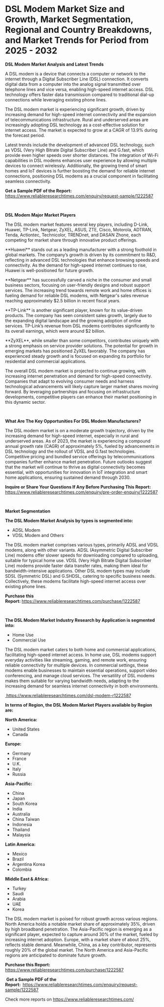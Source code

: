 <p><h1>DSL Modem Market Size and Growth, Market Segmentation, Regional and Country Breakdowns, and Market Trends for Period from 2025 -  2032</h1></p><p><strong>DSL Modem Market Analysis and Latest Trends</strong></p>
<p><p>A DSL modem is a device that connects a computer or network to the internet through a Digital Subscriber Line (DSL) connection. It converts digital data from a computer into the analog signal transmitted over telephone lines and vice versa, enabling high-speed internet access. DSL technology offers faster data transmission compared to traditional dial-up connections while leveraging existing phone lines.</p><p>The DSL modem market is experiencing significant growth, driven by increasing demand for high-speed internet connectivity and the expansion of telecommunications infrastructure. Rural and underserved areas are increasingly adopting DSL technology as a cost-effective solution for internet access. The market is expected to grow at a CAGR of 13.9% during the forecast period. </p><p>Latest trends include the development of advanced DSL technology, such as VDSL (Very High Bitrate Digital Subscriber Line) and G.fast, which provide even higher speeds over shorter distances. The integration of Wi-Fi capabilities in DSL modems enhances user experience by allowing multiple devices to connect wirelessly. Additionally, the growing trend of smart homes and IoT devices is further boosting the demand for reliable internet connections, positioning DSL modems as a crucial component in facilitating seamless connectivity.</p></p>
<p><strong>Get a Sample PDF of the Report:&nbsp;</strong> <a href="https://www.reliableresearchtimes.com/enquiry/request-sample/1222587?utm_campaign=3355&utm_medium=2&utm_source=Github&utm_content=ia&utm_term=08042025&utm_id=dsl-modem">https://www.reliableresearchtimes.com/enquiry/request-sample/1222587</a></p>
<p>&nbsp;</p>
<p><strong>DSL Modem Major Market Players</strong></p>
<p><p>The DSL modem market features several key players, including D-Link, Huawei, TP-Link, Netgear, ZyXEL, ASUS, ZTE, Cisco, Motorola, ADTRAN, Tenda, Actiontec, Technicolor, TRENDnet, and DASAN Zhone, each competing for market share through innovative product offerings.</p><p>**Huawei** stands out as a leading manufacturer with a strong foothold in global markets. The company’s growth is driven by its commitment to R&D, reflecting in advanced DSL technologies that enhance browsing speeds and connectivity. As the demand for high-speed internet continues to rise, Huawei is well-positioned for future growth.</p><p>**Netgear** has successfully carved a niche in the consumer and small business sectors, focusing on user-friendly designs and robust support services. The increasing trend towards remote work and home offices is fueling demand for reliable DSL modems, with Netgear's sales revenue reaching approximately $2.5 billion in recent fiscal years.</p><p>**TP-Link** is another significant player, known for its value-driven products. The company has seen consistent sales growth, largely due to the expanding digital landscape and the growing adoption of online services. TP-Link’s revenue from DSL modems contributes significantly to its overall earnings, which were around $2 billion.</p><p>**ZyXEL**, while smaller than some competitors, contributes uniquely with a strong emphasis on service provider solutions. The potential for growth in emerging markets has positioned ZyXEL favorably. The company has experienced steady growth and is focused on expanding its portfolio for residential and commercial applications.</p><p>The overall DSL modem market is projected to continue growing, with increasing internet penetration and demand for high-speed connectivity. Companies that adapt to evolving consumer needs and harness technological advancements will likely capture larger market shares moving forward. By leveraging partnerships and focusing on infrastructure developments, competitive players can enhance their market positioning in this dynamic sector.</p></p>
<p>&nbsp;</p>
<p><strong>What Are The Key Opportunities For DSL Modem Manufacturers?</strong></p>
<p><p>The DSL modem market is on a moderate growth trajectory, driven by the increasing demand for high-speed internet, especially in rural and underserved areas. As of 2023, the market is experiencing a compound annual growth rate (CAGR) of approximately 5%, fueled by advancements in DSL technology and the rollout of VDSL and G.fast technologies. Competitive pricing and bundled service offerings by telecommunications companies further enhance market penetration. Future outlooks suggest that the market will continue to thrive as digital connectivity becomes essential, with opportunities for innovation in IoT integration and smart home applications, ensuring sustained demand through 2030.</p></p>
<p><strong>Inquire or Share Your Questions If Any Before Purchasing This Report:</strong> <a href="https://www.reliableresearchtimes.com/enquiry/pre-order-enquiry/1222587?utm_campaign=3355&utm_medium=2&utm_source=Github&utm_content=ia&utm_term=08042025&utm_id=dsl-modem">https://www.reliableresearchtimes.com/enquiry/pre-order-enquiry/1222587</a></p>
<p>&nbsp;</p>
<p><strong>Market Segmentation</strong></p>
<p><strong>The DSL Modem Market Analysis by types is segmented into:</strong></p>
<p><ul><li>ADSL Modem</li><li>VDSL Modem and Others</li></ul></p>
<p><p>The DSL modem market comprises various types, primarily ADSL and VDSL modems, along with other variants. ADSL (Asymmetric Digital Subscriber Line) modems offer slower speeds for downloading compared to uploading, suitable for typical home use. VDSL (Very High Bitrate Digital Subscriber Line) modems provide faster data transfer rates, making them ideal for bandwidth-intensive applications. Other DSL modem types may include SDSL (Symmetric DSL) and G.SHDSL, catering to specific business needs. Collectively, these modems facilitate high-speed internet access over existing phone lines.</p></p>
<p><strong>Purchase this Report:&nbsp;</strong><a href="https://www.reliableresearchtimes.com/purchase/1222587?utm_campaign=3355&utm_medium=2&utm_source=Github&utm_content=ia&utm_term=08042025&utm_id=dsl-modem">https://www.reliableresearchtimes.com/purchase/1222587</a></p>
<p>&nbsp;</p>
<p><strong>The DSL Modem Market Industry Research by Application is segmented into:</strong></p>
<p><ul><li>Home Use</li><li>Commercial Use</li></ul></p>
<p><p>The DSL modem market caters to both home and commercial applications, facilitating high-speed internet access. In home use, DSL modems support everyday activities like streaming, gaming, and remote work, ensuring reliable connectivity for multiple devices. In commercial settings, these modems enable businesses to maintain essential operations, support video conferencing, and manage cloud services. The versatility of DSL modems makes them suitable for varying bandwidth needs, adapting to the increasing demand for seamless internet connectivity in both environments.</p></p>
<p><a href="https://www.reliableresearchtimes.com/dsl-modem-r1222587?utm_campaign=3355&utm_medium=2&utm_source=Github&utm_content=ia&utm_term=08042025&utm_id=dsl-modem">&nbsp;https://www.reliableresearchtimes.com/dsl-modem-r1222587</a></p>
<p><strong>In terms of Region, the DSL Modem Market Players available by Region are:</strong></p>
<p>
    <p> <strong> North America: </strong>
        <ul>
            <li>United States</li>
            <li>Canada</li>
        </ul>
        </p> 
    <p> <strong> Europe: </strong>
        <ul>
            <li>Germany</li>
            <li>France</li>
            <li>U.K.</li>
            <li>Italy</li>
            <li>Russia</li>
        </ul>
        </p> 
    <p> <strong> Asia-Pacific: </strong>
        <ul>
            <li>China</li>
            <li>Japan</li>
            <li>South Korea</li>
            <li>India</li>
            <li>Australia</li>
            <li>China Taiwan</li>
            <li>Indonesia</li>
            <li>Thailand</li>
            <li>Malaysia</li>
        </ul>
        </p> 
    <p> <strong> Latin America: </strong>
        <ul>
            <li>Mexico</li>
            <li>Brazil</li>
            <li>Argentina Korea</li>
            <li>Colombia</li>
        </ul>
        </p> 
    <p> <strong> Middle East & Africa: </strong>
        <ul>
            <li>Turkey</li>
            <li>Saudi</li>
            <li>Arabia</li>
            <li>UAE</li>
            <li>Korea</li>
        </ul>
    </p>
    </p>
<p><p>The DSL modem market is poised for robust growth across various regions. North America holds a notable market share of approximately 35%, driven by high broadband penetration. The Asia-Pacific region is emerging as a significant player, expected to capture around 30% of the market, fueled by increasing internet adoption. Europe, with a market share of about 25%, reflects stable demand. Meanwhile, China, as a key contributor, represents roughly 20% of the global market. The North America and Asia-Pacific regions are anticipated to dominate future growth.</p></p>
<p><strong>Purchase this Report: </strong><a href="https://www.reliableresearchtimes.com/purchase/1222587?utm_campaign=3355&utm_medium=2&utm_source=Github&utm_content=ia&utm_term=08042025&utm_id=dsl-modem">https://www.reliableresearchtimes.com/purchase/1222587</a></p>
<p>&nbsp;<strong>Get a Sample PDF of the Report:&nbsp;&nbsp;</strong><a href="https://www.reliableresearchtimes.com/enquiry/request-sample/1222587?utm_campaign=3355&utm_medium=2&utm_source=Github&utm_content=ia&utm_term=08042025&utm_id=dsl-modem">https://www.reliableresearchtimes.com/enquiry/request-sample/1222587</a></p>
<p><strong></strong></p>
<p>Check more reports on <a href="https://www.reliableresearchtimes.com/?utm_campaign=3355&utm_medium=2&utm_source=Github&utm_content=ia&utm_term=08042025&utm_id=dsl-modem">https://www.reliableresearchtimes.com/</a></p>